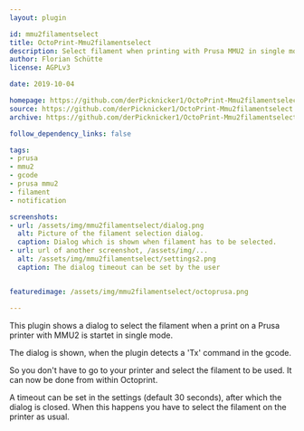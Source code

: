 ```yaml
---
layout: plugin

id: mmu2filamentselect
title: OctoPrint-Mmu2filamentselect
description: Select filament when printing with Prusa MMU2 in single mode.
author: Florian Schütte
license: AGPLv3

date: 2019-10-04

homepage: https://github.com/derPicknicker1/OctoPrint-Mmu2filamentselect
source: https://github.com/derPicknicker1/OctoPrint-Mmu2filamentselect
archive: https://github.com/derPicknicker1/OctoPrint-Mmu2filamentselect/archive/master.zip

follow_dependency_links: false

tags:
- prusa
- mmu2
- gcode
- prusa mmu2
- filament
- notification

screenshots:
- url: /assets/img/mmu2filamentselect/dialog.png
  alt: Picture of the filament selection dialog.
  caption: Dialog which is shown when filament has to be selected.
- url: url of another screenshot, /assets/img/...
  alt: /assets/img/mmu2filamentselect/settings2.png
  caption: The dialog timeout can be set by the user


featuredimage: /assets/img/mmu2filamentselect/octoprusa.png

---
```


This plugin shows a dialog to select the filament when a print on a Prusa printer with MMU2 is startet in single mode.

The dialog is shown, when the plugin detects a 'Tx' command in the gcode.

So you don't have to go to your printer and select the filament to be used. It can now be done from within Octoprint.

A timeout can be set in the settings (default 30 seconds), after which the dialog is closed. When this happens you have to select the filament on the printer as usual.
